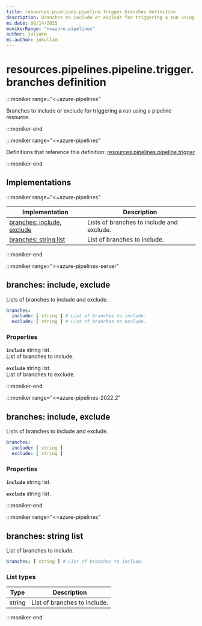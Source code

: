 ```yaml
---
title: resources.pipelines.pipeline.trigger.branches definition
description: Branches to include or exclude for triggering a run using a pipeline resource.
ms.date: 08/14/2025
monikerRange: "<=azure-pipelines"
author: juliakm
ms.author: jukullam
---
```


# resources.pipelines.pipeline.trigger.branches definition

<!-- :::description::: -->
:::moniker range="<=azure-pipelines"

<!-- :::editable-content name="description"::: -->
Branches to include or exclude for triggering a run using a pipeline resource.
<!-- :::editable-content-end::: -->

:::moniker-end
<!-- :::description-end::: -->

<!-- :::parents::: -->
:::moniker range="<=azure-pipelines"

Definitions that reference this definition: [resources.pipelines.pipeline.trigger](resources-pipelines-pipeline-trigger.md)

:::moniker-end
<!-- :::parents-end::: -->

## Implementations

<!-- :::implementations-list::: -->
:::moniker range="<=azure-pipelines"

| Implementation | Description |
|---|---|
| [branches: include, exclude](#branchesobjectproperties) | Lists of branches to include and exclude. |
| [branches: string list](#branchesstringlist) | List of branches to include. |

:::moniker-end
<!-- :::implementations-list-end::: -->

<!-- :::remarks::: -->
<!-- :::editable-content name="remarks"::: -->
<!-- :::editable-content-end::: -->
<!-- :::remarks-end::: -->

<!-- :::examples::: -->
<!-- :::editable-content name="examples"::: -->
<!-- :::editable-content-end::: -->
<!-- :::examples-end::: -->

<!-- :::implementations::: -->
<!-- :::implementation-item name="branches: object properties"::: -->
<a name="branchesobjectproperties"></a>
<!-- :::objectAnyOf::: -->
:::moniker range=">=azure-pipelines-server"

<!-- :::implementation-signature::: -->
## branches: include, exclude
<!-- :::implementation-signature-end::: -->

<!-- :::implementation-description::: -->
<!-- :::editable-content name="description"::: -->
Lists of branches to include and exclude.
<!-- :::editable-content-end::: -->
<!-- :::implementation-description-end::: -->

<!-- :::implementation-syntax::: -->
```yaml
branches:
  include: [ string ] # List of branches to include.
  exclude: [ string ] # List of branches to exclude.
```
<!-- :::implementation-syntax-end::: -->

<!-- :::implementation-properties::: -->
### Properties

<!-- :::item name="include"::: -->
**`include`** string list.<br><!-- :::editable-content name="propDescription"::: -->
List of branches to include.
<!-- :::editable-content-end::: -->
<!-- :::item-end::: -->
<!-- :::item name="exclude"::: -->
**`exclude`** string list.<br><!-- :::editable-content name="propDescription"::: -->
List of branches to exclude.
<!-- :::editable-content-end::: -->
<!-- :::item-end::: -->
<!-- :::implementation-properties-end::: -->

:::moniker-end

:::moniker range="<=azure-pipelines-2022.2"

<!-- :::implementation-signature::: -->
## branches: include, exclude
<!-- :::implementation-signature-end::: -->

<!-- :::implementation-description::: -->
<!-- :::editable-content name="description"::: -->
Lists of branches to include and exclude.
<!-- :::editable-content-end::: -->
<!-- :::implementation-description-end::: -->

<!-- :::implementation-syntax::: -->
```yaml
branches:
  include: [ string ]
  exclude: [ string ]
```
<!-- :::implementation-syntax-end::: -->

<!-- :::implementation-properties::: -->
### Properties

<!-- :::item name="include"::: -->
**`include`** string list.<br><!-- :::editable-content name="propDescription"::: -->
<!-- :::editable-content-end::: -->
<!-- :::item-end::: -->
<!-- :::item name="exclude"::: -->
**`exclude`** string list.<br><!-- :::editable-content name="propDescription"::: -->
<!-- :::editable-content-end::: -->
<!-- :::item-end::: -->
<!-- :::implementation-properties-end::: -->

:::moniker-end
<!-- :::objectAnyOf-end::: -->

<!-- :::remarks::: -->
<!-- :::editable-content name="remarks"::: -->
<!-- :::editable-content-end::: -->
<!-- :::remarks-end::: -->

<!-- :::examples::: -->
<!-- :::editable-content name="examples"::: -->
<!-- :::editable-content-end::: -->
<!-- :::examples-end::: -->
<!-- :::implementation-item-end::: -->
<!-- :::implementation-item name="branches: string list"::: -->
<a name="branchesstringlist"></a>
<!-- :::arrayAnyOf::: -->
:::moniker range="<=azure-pipelines"

<!-- :::implementation-signature::: -->
## branches: string list
<!-- :::implementation-signature-end::: -->

<!-- :::implementation-description::: -->
<!-- :::editable-content name="description"::: -->
List of branches to include.
<!-- :::editable-content-end::: -->
<!-- :::implementation-description-end::: -->

<!-- :::implementation-syntax::: -->
```yaml
branches: [ string ] # List of branches to include.
```
<!-- :::implementation-syntax-end::: -->

### List types

<!-- :::implementation-list-types::: -->
| Type | Description |
|---|---|
| string | List of branches to include. |
<!-- :::implementation-list-types-end::: -->

:::moniker-end
<!-- :::arrayAnyOf-end::: -->

<!-- :::remarks::: -->
<!-- :::editable-content name="remarks"::: -->
<!-- :::editable-content-end::: -->
<!-- :::remarks-end::: -->

<!-- :::examples::: -->
<!-- :::editable-content name="examples"::: -->
<!-- :::editable-content-end::: -->
<!-- :::examples-end::: -->
<!-- :::implementation-item-end::: -->
<!-- :::implementations-end::: -->

<!-- :::see-also::: -->
<!-- :::editable-content name="seeAlso"::: -->
<!-- :::editable-content-end::: -->
<!-- :::see-also-end::: -->
